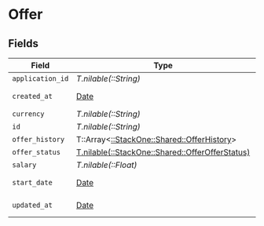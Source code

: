 # Offer


## Fields

| Field                                                                                      | Type                                                                                       | Required                                                                                   | Description                                                                                | Example                                                                                    |
| ------------------------------------------------------------------------------------------ | ------------------------------------------------------------------------------------------ | ------------------------------------------------------------------------------------------ | ------------------------------------------------------------------------------------------ | ------------------------------------------------------------------------------------------ |
| `application_id`                                                                           | *T.nilable(::String)*                                                                      | :heavy_minus_sign:                                                                         | N/A                                                                                        |                                                                                            |
| `created_at`                                                                               | [Date](https://ruby-doc.org/stdlib-2.6.1/libdoc/date/rdoc/Date.html)                       | :heavy_minus_sign:                                                                         | Date of creation                                                                           | 2021-01-01T01:01:01.000Z                                                                   |
| `currency`                                                                                 | *T.nilable(::String)*                                                                      | :heavy_minus_sign:                                                                         | N/A                                                                                        |                                                                                            |
| `id`                                                                                       | *T.nilable(::String)*                                                                      | :heavy_minus_sign:                                                                         | N/A                                                                                        |                                                                                            |
| `offer_history`                                                                            | T::Array<[::StackOne::Shared::OfferHistory](../../models/shared/offerhistory.md)>          | :heavy_minus_sign:                                                                         | N/A                                                                                        |                                                                                            |
| `offer_status`                                                                             | [T.nilable(::StackOne::Shared::OfferOfferStatus)](../../models/shared/offerofferstatus.md) | :heavy_minus_sign:                                                                         | N/A                                                                                        |                                                                                            |
| `salary`                                                                                   | *T.nilable(::Float)*                                                                       | :heavy_minus_sign:                                                                         | N/A                                                                                        |                                                                                            |
| `start_date`                                                                               | [Date](https://ruby-doc.org/stdlib-2.6.1/libdoc/date/rdoc/Date.html)                       | :heavy_minus_sign:                                                                         | Date of creation                                                                           | 2021-01-01T01:01:01.000Z                                                                   |
| `updated_at`                                                                               | [Date](https://ruby-doc.org/stdlib-2.6.1/libdoc/date/rdoc/Date.html)                       | :heavy_minus_sign:                                                                         | Date of last update                                                                        | 2021-01-01T01:01:01.000Z                                                                   |